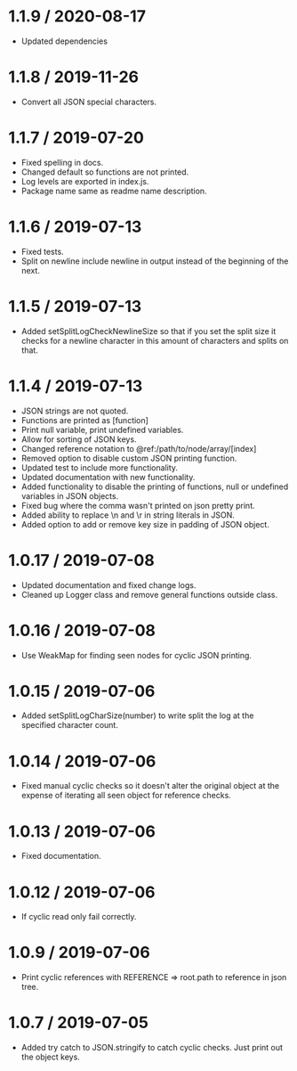 # 1.1.9 / 2020-08-17

- Updated dependencies

# 1.1.8 / 2019-11-26

- Convert all JSON special characters.

# 1.1.7 / 2019-07-20

- Fixed spelling in docs.
- Changed default so functions are not printed.
- Log levels are exported in index.js.
- Package name same as readme name description.

# 1.1.6 / 2019-07-13

- Fixed tests.
- Split on newline include newline in output instead of the beginning of the next.

# 1.1.5 / 2019-07-13

- Added setSplitLogCheckNewlineSize so that if you set the split size it checks for a newline character in this amount of characters and splits on that.

# 1.1.4 / 2019-07-13

- JSON strings are not quoted.
- Functions are printed as [function]
- Print null variable, print undefined variables.
- Allow for sorting of JSON keys.
- Changed reference notation to @ref:/path/to/node/array/[index]
- Removed option to disable custom JSON printing function.
- Updated test to include more functionality.
- Updated documentation with new functionality.
- Added functionality to disable the printing of functions, null or undefined variables in JSON objects.
- Fixed bug where the comma wasn't printed on json pretty print.
- Added ability to replace \n and \r in string literals in JSON.
- Added option to add or remove key size in padding of JSON object.

# 1.0.17 / 2019-07-08

- Updated documentation and fixed change logs.
- Cleaned up Logger class and remove general functions outside class.

# 1.0.16 / 2019-07-08

- Use WeakMap for finding seen nodes for cyclic JSON printing.

# 1.0.15 / 2019-07-06

- Added setSplitLogCharSize(number) to write split the log at the specified character count.

# 1.0.14 / 2019-07-06

- Fixed manual cyclic checks so it doesn't alter the original object at the expense of iterating all seen object for reference checks.

# 1.0.13 / 2019-07-06

- Fixed documentation.

# 1.0.12 / 2019-07-06

- If cyclic read only fail correctly.

# 1.0.9 / 2019-07-06

- Print cyclic references with REFERENCE => root.path to reference in json tree.

# 1.0.7 / 2019-07-05

- Added try catch to JSON.stringify to catch cyclic checks. Just print out the object keys.
